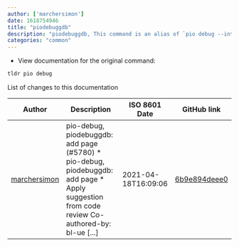 ```yaml
---
author: ['marchersimon']
date: 1618754946
title: "piodebuggdb"
description: "piodebuggdb, This command is an alias of `pio debug --interface=gdb`."
categories: "common"
---
```

- View documentation for the original command:

```bash
tldr pio debug
```
List of changes to this documentation


Author | Description | ISO 8601 Date | GitHub link
------|-----|-----|-----
[marchersimon](mailto:50295997+marchersimon@users.noreply.github.com) | pio-debug, piodebuggdb: add page (#5780) * pio-debug, piodebuggdb: add page * Apply suggestion from code review Co-authored-by: bl-ue [...] | 2021-04-18T16:09:06 | [6b9e894deee0](https://github.com/tldr-pages/tldr/commit/6b9e894deee06ba9f6e48f1a319004c8d834d02b)

